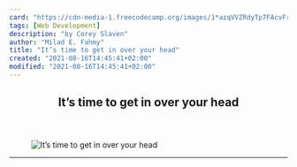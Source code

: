 ```yaml
---
card: "https://cdn-media-1.freecodecamp.org/images/1*azqVVZRdyTp7FAcvFrV5rw.jpeg"
tags: [Web Development]
description: "by Corey Slaven"
author: "Milad E. Fahmy"
title: "It’s time to get in over your head"
created: "2021-08-16T14:45:41+02:00"
modified: "2021-08-16T14:45:41+02:00"
---
```

<div class="site-wrapper">
<main id="site-main" class="site-main outer">
<div class="inner">
<article class="post-full post tag-web-development tag-programming tag-life-lessons tag-tech tag-startup ">
<header class="post-full-header">
<h1 class="post-full-title">It’s time to get in over your head</h1>
</header>
<figure class="post-full-image">
<picture>
<source media="(max-width: 700px)" sizes="1px" srcset="data:image/gif;base64,R0lGODlhAQABAIAAAAAAAP///yH5BAEAAAAALAAAAAABAAEAAAIBRAA7 1w">
<source media="(min-width: 701px)" sizes="(max-width: 800px) 400px,
(max-width: 1170px) 700px,
1400px" srcset="https://cdn-media-1.freecodecamp.org/images/1*azqVVZRdyTp7FAcvFrV5rw.jpeg 300w,
https://cdn-media-1.freecodecamp.org/images/1*azqVVZRdyTp7FAcvFrV5rw.jpeg 600w,
https://cdn-media-1.freecodecamp.org/images/1*azqVVZRdyTp7FAcvFrV5rw.jpeg 1000w,
https://cdn-media-1.freecodecamp.org/images/1*azqVVZRdyTp7FAcvFrV5rw.jpeg 2000w">
<img onerror="this.style.display='none'" src="https://cdn-media-1.freecodecamp.org/images/1*azqVVZRdyTp7FAcvFrV5rw.jpeg" alt="It’s time to get in over your head">
</picture>
</figure>
<section class="post-full-content">
<div class="post-content medium-migrated-article">
</div>
<hr>
</section>
</article>
</div>
</main>
</div>
<!-- Google Tag Manager (noscript) -->
<!-- End Google Tag Manager (noscript) -->
